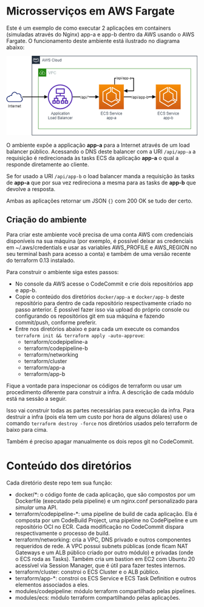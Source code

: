 # Microsserviços em AWS Fargate

Este é um exemplo de como executar 2 aplicações em containers (simuladas através do Nginx)
app-a e app-b dentro da AWS usando o AWS Fargate. O funcionamento deste ambiente está ilustrado 
no diagrama abaixo:

![arquitetura](docs/tdc-ecs-diagram.png)

O ambiente expõe a applicação **app-a** para a Internet através de um load balancer público. Acessando o DNS deste balancer com a URI `/api/app-a` a requisição é redirecionada às tasks ECS da aplicação **app-a** o qual a responde diretamente ao cliente.

Se for usado a URI `/api/app-b` o load balancer manda a requisição às tasks de **app-a** que por sua vez redireciona a mesma para as tasks de **app-b** que devolve a resposta. 

Ambas as aplicações retornar um JSON `{}` com 200 OK se tudo der certo.

## Criação do ambiente

Para criar este ambiente você precisa de uma conta AWS com credenciais disponíveis na sua máquina (por exemplo, é possível deixar as credenciais em ~/.aws/credentials e usar as variables AWS_PROFILE e AWS_REGION no seu terminal bash para acesso a conta) e também de uma versão recente do terraform 0.13 instalado.

Para construir o ambiente siga estes passos:

- No console da AWS acesse o CodeCommit e crie dois repositórios app e app-b.
- Copie o conteúdo dos diretórios `docker/app-a` e `docker/app-b` deste repositório para dentro de cada repositório respectivamente criado no passo anterior. É possível fazer isso via upload do próprio console ou configurando os repositórios git em sua máquina e fazendo commit/push, conforme preferir.
- Entre nos diretórios abaixo e para cada um execute os comandos `terraform init && terraform apply -auto-approve`:
  - terraform/codepipeline-a
  - terraform/codepipeline-b
  - terraform/networking
  - terraform/cluster
  - terraform/app-a
  - terraform/app-b

Fique a vontade para inspecionar os códigos de terraform ou usar um procedimento diferente para construir a infra. A descrição de cada módulo está na sessão a seguir.

Isso vai construir todas as partes necessárias para execução da infra. Para destruir a infra (pois ela tem um custo por hora de alguns dólares) use o comando `terraform destroy -force` nos diretórios usados pelo terraform de baixo para cima.

Também é preciso apagar manualmente os dois repos git no CodeCommit.

# Conteúdo dos diretórios

Cada diretório deste repo tem sua função:

- docker/*: o código fonte de cada aplicação, que são compostos por um Dockerfile (executado pela pipeline) e um nginx.conf personalizado para *simular* uma API.
- terraform/codepipeline-*: uma pipeline de build de cada aplicação. Ela é composta por um CodeBuild Project, uma pipeline no CodePipeline e um repositório OCI no ECR. Cada modificação no CodeCommit dispara respectivamente o processo de build.
- terraform/networking: cria a VPC, DNS privado e outros componentes requeridos de rede. A VPC possui subnets públicas (onde ficam NAT Gateways e um ALB público criado por outro módulo) e privadas (onde o ECS roda as Tasks). Também cria um bastion em EC2 com Ubuntu 20 acessível via Session Manager, que é útil para fazer testes internos.
- terraform/cluster: constroi o ECS Cluster e o ALB público.
- terraform/app-*: constroi os ECS Service e ECS Task Definition e outros elementos associados a eles. 
- modules/codepipeline: módulo terraform compartilhado pelas pipelines.
- modules/ecs: módulo terraform compartilhando pelas aplicações.

